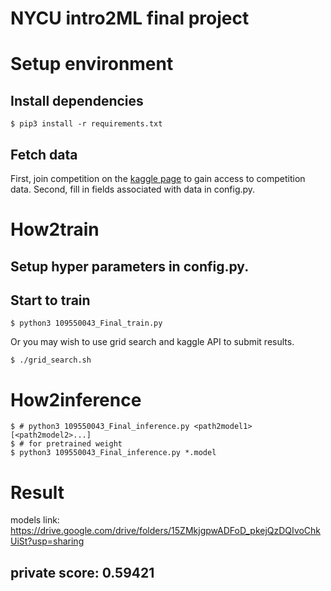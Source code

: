 # NYCU intro2ML final project
# Setup environment
## Install dependencies
```shell
$ pip3 install -r requirements.txt
```
## Fetch data
First, join competition on the [kaggle page](https://www.kaggle.com/competitions/tabular-playground-series-aug-2022/data) to gain access to competition data.
Second, fill in fields associated with data in config.py.

# How2train
## Setup hyper parameters in config.py.
## Start to train
```shell
$ python3 109550043_Final_train.py
```
Or you may wish to use grid search and kaggle API to submit results.
```shell
$ ./grid_search.sh
```
# How2inference
```shell
$ # python3 109550043_Final_inference.py <path2model1> [<path2model2>...]
$ # for pretrained weight
$ python3 109550043_Final_inference.py *.model
```
# Result
models link: https://drive.google.com/drive/folders/15ZMkjgpwADFoD_pkejQzDQIvoChkUiSt?usp=sharing
## private score: 0.59421
